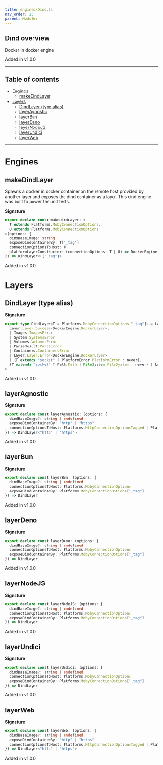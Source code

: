 ```yaml
---
title: engines/Dind.ts
nav_order: 25
parent: Modules
---
```


## Dind overview

Docker in docker engine

Added in v1.0.0

---

<h2 class="text-delta">Table of contents</h2>

- [Engines](#engines)
  - [makeDindLayer](#makedindlayer)
- [Layers](#layers)
  - [DindLayer (type alias)](#dindlayer-type-alias)
  - [layerAgnostic](#layeragnostic)
  - [layerBun](#layerbun)
  - [layerDeno](#layerdeno)
  - [layerNodeJS](#layernodejs)
  - [layerUndici](#layerundici)
  - [layerWeb](#layerweb)

---

# Engines

## makeDindLayer

Spawns a docker in docker container on the remote host provided by another
layer and exposes the dind container as a layer. This dind engine was built
to power the unit tests.

**Signature**

```ts
export declare const makeDindLayer: <
  T extends Platforms.MobyConnectionOptions,
  U extends Platforms.MobyConnectionOptions
>(options: {
  dindBaseImage: string
  exposeDindContainerBy: T["_tag"]
  connectionOptionsToHost: U
  platformLayerConstructor: (connectionOptions: T | U) => DockerEngine.DockerLayer
}) => DindLayer<T["_tag"]>
```

Added in v1.0.0

# Layers

## DindLayer (type alias)

**Signature**

```ts
export type DindLayer<T = Platforms.MobyConnectionOptions["_tag"]> = Layer.Layer<
  Layer.Layer.Success<DockerEngine.DockerLayer>,
  | Images.ImagesError
  | System.SystemsError
  | Volumes.VolumesError
  | ParseResult.ParseError
  | Containers.ContainersError
  | Layer.Layer.Error<DockerEngine.DockerLayer>
  | (T extends "socket" ? PlatformError.PlatformError : never),
  (T extends "socket" ? Path.Path | FileSystem.FileSystem : never) | Layer.Layer.Context<DockerEngine.DockerLayer>
>
```

Added in v1.0.0

## layerAgnostic

**Signature**

```ts
export declare const layerAgnostic: (options: {
  dindBaseImage?: string | undefined
  exposeDindContainerBy: "http" | "https"
  connectionOptionsToHost: Platforms.HttpConnectionOptionsTagged | Platforms.HttpsConnectionOptionsTagged
}) => DindLayer<"http" | "https">
```

Added in v1.0.0

## layerBun

**Signature**

```ts
export declare const layerBun: (options: {
  dindBaseImage?: string | undefined
  connectionOptionsToHost: Platforms.MobyConnectionOptions
  exposeDindContainerBy: Platforms.MobyConnectionOptions["_tag"]
}) => DindLayer
```

Added in v1.0.0

## layerDeno

**Signature**

```ts
export declare const layerDeno: (options: {
  dindBaseImage?: string | undefined
  connectionOptionsToHost: Platforms.MobyConnectionOptions
  exposeDindContainerBy: Platforms.MobyConnectionOptions["_tag"]
}) => DindLayer
```

Added in v1.0.0

## layerNodeJS

**Signature**

```ts
export declare const layerNodeJS: (options: {
  dindBaseImage?: string | undefined
  connectionOptionsToHost: Platforms.MobyConnectionOptions
  exposeDindContainerBy: Platforms.MobyConnectionOptions["_tag"]
}) => DindLayer
```

Added in v1.0.0

## layerUndici

**Signature**

```ts
export declare const layerUndici: (options: {
  dindBaseImage?: string | undefined
  connectionOptionsToHost: Platforms.MobyConnectionOptions
  exposeDindContainerBy: Platforms.MobyConnectionOptions["_tag"]
}) => DindLayer
```

Added in v1.0.0

## layerWeb

**Signature**

```ts
export declare const layerWeb: (options: {
  dindBaseImage?: string | undefined
  exposeDindContainerBy: "http" | "https"
  connectionOptionsToHost: Platforms.HttpConnectionOptionsTagged | Platforms.HttpsConnectionOptionsTagged
}) => DindLayer<"http" | "https">
```

Added in v1.0.0
